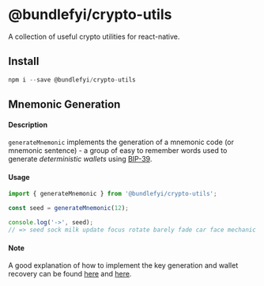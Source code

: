 # @bundlefyi/crypto-utils

A collection of useful crypto utilities for react-native.

## Install

```javascript
npm i --save @bundlefyi/crypto-utils
```

## Mnemonic Generation

#### Description

`generateMnemonic` implements the generation of a mnemonic code (or mnemonic sentence) - a group of easy to remember words used to generate _deterministic wallets_ using [BIP-39](https://github.com/bitcoin/bips/blob/master/bip-0039.mediawiki).

#### Usage

```typescript
import { generateMnemonic } from '@bundlefyi/crypto-utils';
```

```typescript
const seed = generateMnemonic(12);

console.log('->', seed);
// => seed sock milk update focus rotate barely fade car face mechanic mercy
```

#### Note

A good explanation of how to implement the key generation and wallet recovery can be found [here](https://www.youtube.com/watch?v=c8EZkeeacR0) and [here](https://medium.com/coinmonks/mnemonic-generation-bip39-simply-explained-e9ac18db9477).
